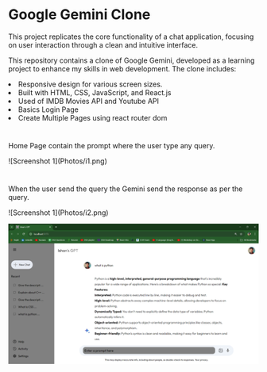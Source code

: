 <h1>Google Gemini Clone</h1>

<p>This project replicates the core functionality of a chat application, focusing on user interaction through a clean and intuitive interface.</p>
<p>This repository contains a clone of Google Gemini, developed as a learning project to enhance my skills in web development. The clone includes:</p>
<li>Responsive design for various screen sizes.</li>
<li>Built with HTML, CSS, JavaScript, and React.js</li>
<li>Used of IMDB Movies API and Youtube API</li>
<li>Basics Login Page</li>
<li>Create Multiple Pages using react router dom</li>

#
<p>Home Page contain the prompt where the user type any query.</p>
![Screenshot 1](Photos/i1.png)

#
<p>When the user send the query the Gemini send the response as per the query.</p>
![Screenshot 1](Photos/i2.png)

![Screenshot 1](Photos/i3.png)

